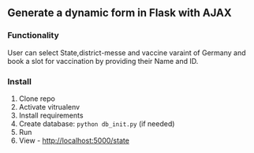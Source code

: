 ## Generate a dynamic form in Flask with AJAX

### Functionality

User can select State,district-messe and vaccine varaint of Germany and book a slot for vaccination by providing their Name and ID.
### Install

1. Clone repo
1. Activate vitrualenv
1. Install requirements
1. Create database: `python db_init.py` (if needed)
1. Run
1. View - [http://localhost:5000/state](http://localhost:5000/state)